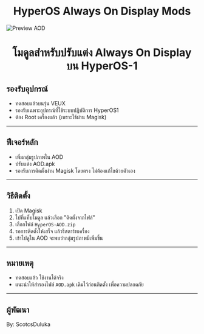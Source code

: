 <h1 align="center">HyperOS Always On Display Mods</h1>

![Preview AOD](https://drive.google.com/uc?id=1EujfYz6TpzbM9d5P7l8F1YqGgCp6IQdu)

<h1 align="center">โมดูลสำหรับปรับแต่ง Always On Display บน HyperOS-1</h1>

## รองรับอุปกรณ์

- ทดสอบแล้วบนรุ่น VEUX
- รองรับเฉพาะอุปกรณ์ที่ใช้ระบบปฏิบัติการ HyperOS1
- ต้อง Root เครื่องแล้ว (เพราะใช้ผ่าน Magisk)

---

## ฟีเจอร์หลัก

- เพิ่มกลุ่มรูปภาพใน AOD
- ปรับแต่ง AOD.apk
- รองรับการติดตั้งผ่าน Magisk โดยตรง ไม่ต้องแก้ไขด้วยตัวเอง

---

## วิธีติดตั้ง

1. เปิด Magisk
2. ไปที่แท็บโมดูล แล้วเลือก "ติดตั้งจากไฟล์"
3. เลือกไฟล์ `HyperOS-AOD.zip`
4. รอการติดตั้งให้เสร็จ แล้วรีสตาร์ทเครื่อง
5. เข้าไปดูใน AOD จะพบว่ากลุ่มรูปภาพมีเพิ่มขึ้น

---

## หมายเหตุ

- ทดสอบแล้ว ใช้งานได้จริง
- แนะนำให้สำรองไฟล์ `AOD.apk` เดิมไว้ก่อนติดตั้ง เพื่อความปลอดภัย

---

## ผู้พัฒนา

By: ScotcsDuluka  
